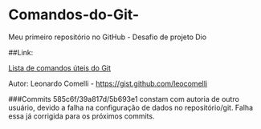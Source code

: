# Comandos-do-Git-
Meu primeiro repositório no GitHub - Desafio de projeto Dio

##Link:

[Lista de comandos úteis do Git](https://gist.github.com/leocomelli/2545add34e4fec21ec16)

Autor: Leonardo Comelli - https://gist.github.com/leocomelli

###Commits 585c6f/39a817d/5b693e1 constam com autoria de outro usuário, devido a falha na configuração de dados no repositório/git. Falha essa já corrigida para os próximos commits.